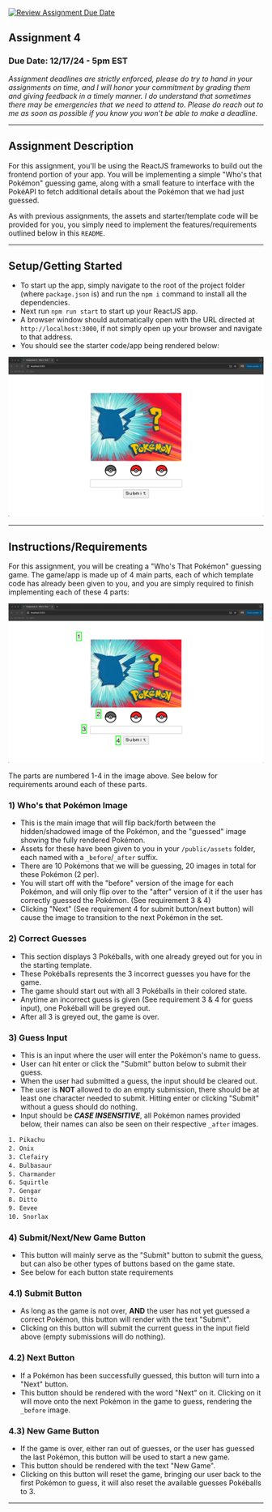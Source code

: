 [![Review Assignment Due Date](https://classroom.github.com/assets/deadline-readme-button-22041afd0340ce965d47ae6ef1cefeee28c7c493a6346c4f15d667ab976d596c.svg)](https://classroom.github.com/a/HrbmXHfq)
## Assignment 4
### Due Date: 12/17/24 - 5pm EST

*Assignment deadlines are strictly enforced, please do try to hand in your assignments on time, and I will honor your commitment by grading them and giving feedback in a timely manner. I do understand that sometimes there may be emergencies that we need to attend to. Please do reach out to me as soon as possible if you know you won't be able to make a deadline.*

---

## Assignment Description

For this assignment, you'll be using the ReactJS frameworks to build out the frontend portion of your app. You will be implementing a simple "Who's that Pokémon" guessing game, along with a small feature to interface with the PokéAPI to fetch additional details about the Pokémon that we had just guessed.

As with previous assignments, the assets and starter/template code will be provided for you, you simply need to implement the features/requirements outlined below in this `README`.

---

## Setup/Getting Started

- To start up the app, simply navigate to the root of the project folder (where `package.json` is) and run the `npm i` command to install all the dependencies.
- Next run `npm run start` to start up your ReactJS app.
- A browser window should automatically open with the URL directed at `http://localhost:3000`, if not simply open up your browser and navigate to that address.
- You should see the starter code/app being rendered below:

![starter_img.png](started_img.png)

---

## Instructions/Requirements

For this assignment, you will be creating a "Who's That Pokémon" guessing game. The game/app is made up of 4 main parts, each of which template code has already been given to you, and you are simply required to finish implementing each of these 4 parts:

![starter_img.png](detailed_img.png)

The parts are numbered 1-4 in the image above. See below for requirements around each of these parts.

### 1) Who's that Pokémon Image

- This is the main image that will flip back/forth between the hidden/shadowed image of the Pokémon, and the "guessed" image showing the fully rendered Pokémon.
- Assets for these have been given to you in your `/public/assets` folder, each named with a `_before`/`_after` suffix.
- There are 10 Pokémons that we will be guessing, 20 images in total for these Pokémon (2 per).
- You will start off with the "before" version of the image for each Pokémon, and will only flip over to the "after" version of it if the user has correctly guessed the Pokémon. (See requirement 3 & 4)
- Clicking "Next" (See requirement 4 for submit button/next button) will cause the image to transition to the next Pokémon in the set.

### 2) Correct Guesses

- This section displays 3 Pokéballs, with one already greyed out for you in the starting template.
- These Pokéballs represents the 3 incorrect guesses you have for the game.
- The game should start out with all 3 Pokéballs in their colored state.
- Anytime an incorrect guess is given (See requirement 3 & 4 for guess input), one Pokéball will be greyed out.
- After all 3 is greyed out, the game is over.

### 3) Guess Input

- This is an input where the user will enter the Pokémon's name to guess.
- User can hit enter or click the "Submit" button below to submit their guess.
- When the user had submitted a guess, the input should be cleared out.
- The user is **NOT** allowed to do an empty submission, there should be at least one character needed to submit. Hitting enter or clicking "Submit" without a guess should do nothing.
- Input should be **_CASE INSENSITIVE_**, all Pokémon names provided below, their names can also be seen on their respective `_after` images.

```html
1. Pikachu
2. Onix
3. Clefairy
4. Bulbasaur
5. Charmander
6. Squirtle
7. Gengar
8. Ditto
9. Eevee
10. Snorlax
```

### 4) Submit/Next/New Game Button

- This button will mainly serve as the "Submit" button to submit the guess, but can also be other types of buttons based on the game state.
- See below for each button state requirements

### 4.1) Submit Button

- As long as the game is not over, **AND** the user has not yet guessed a correct Pokémon, this button will render with the text "Submit".
- Clicking on this button will submit the current guess in the input field above (empty submissions will do nothing).

### 4.2) Next Button

- If a Pokémon has been successfully guessed, this button will turn into a "Next" button.
- This button should be rendered with the word "Next" on it. Clicking on it will move onto the next Pokémon in the game to guess, rendering the `_before` image.

### 4.3) New Game Button

- If the game is over, either ran out of guesses, or the user has guessed the last Pokémon, this button will be used to start a new game.
- This button should be rendered with the text "New Game".
- Clicking on this button will reset the game, bringing our user back to the first Pokémon to guess, it will also reset the available guesses Pokéballs to 3.

---